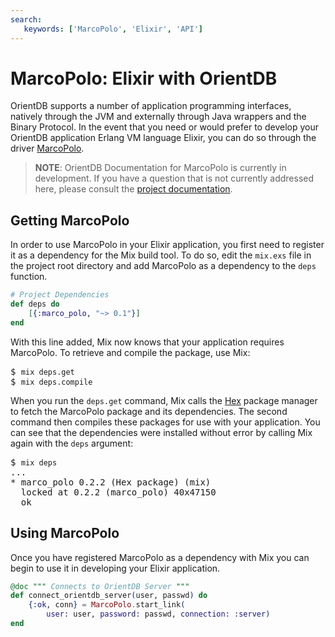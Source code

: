 ```yaml
---
search:
   keywords: ['MarcoPolo', 'Elixir', 'API']
---
```


# MarcoPolo: Elixir with OrientDB

OrientDB supports a number of application programming interfaces, natively through the JVM and externally through Java wrappers and the Binary Protocol.  In the event that you need or would prefer to develop your OrientDB application Erlang VM language Elixir, you can do so through the driver [MarcoPolo](https://github.com/MyMedsAndMe/marco_polo).

>**NOTE**: OrientDB Documentation for MarcoPolo is currently in development.  If you have a question that is not currently addressed here, please consult the [project documentation](http://hexdocs.pm/marco_polo).

## Getting MarcoPolo

In order to use MarcoPolo in your Elixir application, you first need to register it as a dependency for the Mix build tool.  To do so, edit the `mix.exs` file in the project root directory and add MarcoPolo as a dependency to the `deps` function.

```elixir
# Project Dependencies
def deps do
	[{:marco_polo, "~> 0.1"}]
end
```

With this line added, Mix now knows that your application requires MarcoPolo.  To retrieve and compile the package, use Mix:

<pre>
$ <code class="userinput lang-sh">mix deps.get</code>
$ <code class="userinput lang-sh">mix deps.compile</code>
</pre>

When you run the `deps.get` command, Mix calls the [Hex](https://hex.pm) package manager to fetch the MarcoPolo package and its dependencies.  The second command then compiles these packages for use with your application.  You can see that the dependencies were installed without error by calling Mix again with the `deps` argument:

<pre>
$ <code class="userinput lang-sh">mix deps</code>
...
* marco_polo 0.2.2 (Hex package) (mix)
  locked at 0.2.2 (marco_polo) 40x47150
  ok
</pre>


## Using MarcoPolo

Once you have registered MarcoPolo as a dependency with Mix you can begin to use it in developing your Elixir application.

```elixir
@doc """ Connects to OrientDB Server """
def connect_orientdb_server(user, passwd) do 
	{:ok, conn} = MarcoPolo.start_link(
		user: user, password: passwd, connection: :server)
end
```
